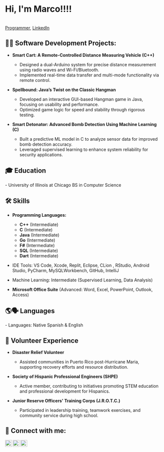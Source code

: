 # Hi, I'm Marco!!!!  
<br/>[Programmer](https://github.com/tinoco3), [LinkedIn](https://www.linkedin.com/in/tinoco-sosa6/)  

<h2>👨‍💻 Software Development Projects:</h2>

- <b>Smart Cart: A Remote-Controlled Distance Measuring Vehicle (C++)</b>  
  - Designed a dual-Arduino system for precise distance measurement using radio waves and Wi-Fi/Bluetooth.  
  - Implemented real-time data transfer and multi-mode functionality via remote control.  

- <b>Spellbound: Java’s Twist on the Classic Hangman</b>  
  - Developed an interactive GUI-based Hangman game in Java, focusing on usability and performance.  
  - Optimized game logic for speed and stability through rigorous testing.  

- <b>Smart Detonator: Advanced Bomb Detection Using Machine Learning (C)</b>  
  - Built a predictive ML model in C to analyze sensor data for improved bomb detection accuracy.  
  - Leveraged supervised learning to enhance system reliability for security applications.  

<h2>🎓 Education</h2>  
- University of Illinois at Chicago  
   BS in Computer Science  


<h2>🛠️ Skills</h2>  

- **Programming Languages:**  
  - <b>C++</b> (Intermediate)  
  - <b>C</b> (Intermediate)  
  - <b>Java</b> (Intermediate)  
  - <b>Go</b> (Intermediate)  
  - <b>F#</b> (Intermediate)  
  - <b>SQL</b> (Intermediate)
  - <b>Dart</b> (Intermediate)  

- IDE Tools: VS Code, Xcode, Replit, Eclipse, CLion , RStudio, Android Studio, PyCharm, MySQLWorkbench, GitHub, IntelliJ
- Machine Learning: Intermediate (Supervised Learning, Data Analysis)
- **Microsoft Office Suite** (Advanced: Word, Excel, PowerPoint, Outlook, Access)  

<h2>🌎🗣️ Languages</h2> 
- Languages: Native Spanish & English  

<h2>🌟 Volunteer Experience</h2>  

- **Disaster Relief Volunteer**  
  - Assisted communities in Puerto Rico post-Hurricane Maria, supporting recovery efforts and resource distribution.  

- **Society of Hispanic Professional Engineers (SHPE)**  
  - Active member, contributing to initiatives promoting STEM education and professional development for Hispanics.  

- **Junior Reserve Officers' Training Corps (J.R.O.T.C.)**  
  - Participated in leadership training, teamwork exercises, and community service during high school.  

<h2>🤝 Connect with me:</h2>

[<img align="left" alt="MarcoTinoco | LinkedIn" width="22px" src="https://cdn.jsdelivr.net/npm/simple-icons@v3/icons/linkedin.svg" />][linkedin]
[<img align="left" alt="MarcoTinoco | GitHub" width="22px" src="https://cdn.jsdelivr.net/npm/simple-icons@v3/icons/github.svg" />][github]
[<img align="left" alt="MarcoTinoco | Email" width="22px" src="https://cdn.jsdelivr.net/npm/simple-icons@v3/icons/gmail.svg" />][email]

[linkedin]: https://www.linkedin.com/in/tinoco-sosa6/
[github]: https://github.com/tinoco3
[email]: mailto:marcotinocososa@gmail.com
